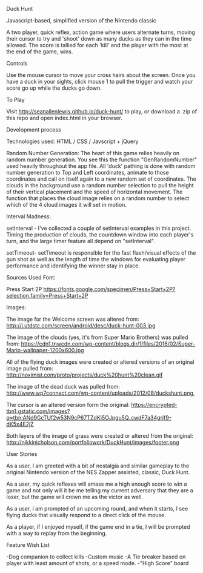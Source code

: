 Duck Hunt

Javascript-based, simplified version of the Nintendo classic

A two player, quick reflex, action game where users alternate turns, moving their cursor to try and 'shoot' down as many ducks as they can in the time allowed. The score is tallied for each 'kill' and the player with the most at the end of the game, wins. 
 
Controls

Use the mouse cursor to move your cross hairs about the screen. Once you have a duck in your sights, click mouse 1 to pull the trigger and watch your score go up while the ducks go down.

To Play

Visit http://seanallenlewis.github.io/duck-hunt/ to play, or download a .zip of this repo and open index.html in your browser.

Development process

Technologies used: 
HTML / CSS / Javscript + jQuery

Random Number Generation: 
	The heart of this game relies heavily on random number generation. You see this the function "GenRandomNumber" used heavily throughout the app file. 
All 'duck' pathing is done with random number generation to Top and Left coordinates, animate to those coordinates and call on itself again to a new random set of coordinates. 
	The clouds in the background use a random number selection to pull the height of their vertical placement and the speed of horizontal movement. The function that places the cloud image relies on a random number to select which of the 4 cloud images it will set in motion. 

Interval Madness:

setInterval - 
I've collected a couple of setInterval examples in this project. Timing the production of clouds, the countdown window into each player's turn, and the large timer feature all depend on "setInterval".

setTimeout-
setTimeout is responsible for the fast flash/visual effects of the gun shot as well as the length of time the windows for evaluating player performance and identifying the winner stay in place.


Sources Used
Font: 

Press Start 2P
https://fonts.google.com/specimen/Press+Start+2P?selection.family=Press+Start+2P

Images: 

The image for the Welcome screen was altered from: 
http://i.utdstc.com/screen/android/desc/duck-hunt-003.jpg

The image of the clouds (yes, it's from Super Mario Brothers) was pulled from:
https://cdn1.tnwcdn.com/wp-content/blogs.dir/1/files/2016/02/Super-Mario-wallpaper-1200x600.jpg
 
All of the flying duck images were created or altered versions of an original image pulled from:
http://noximist.com/proto/projects/duck%20hunt%20clean.gif

The image of the dead duck was pulled from:
http://www.wp7connect.com/wp-content/uploads/2012/08/duckshunt.png, 

The cursor is an altered version form the original: 
https://encrypted-tbn1.gstatic.com/images?q=tbn:ANd9GcTUf2w53N9cP67TZdKi5OJpgu5Q_cwdF7a34grjf9-dK5x4E2jZ

Both layers of the image of grass were created or altered from the original:
http://nikkinicholson.com/portfoliowork/DuckHunt/images/footer.png



User Stories

As a user, I am greeted with a bit of nostalgia and similar gameplay to the original Nintendo version of the NES Zapper assisted, classic, Duck Hunt. 

As a user, my quick reflexes will amass me a high enough score to win a game and not only will it be me telling my current adversary that they are a loser, but the game will crown me as the victor as well.

As a user, i am prompted of an upcoming round, and when it starts, I see flying ducks that visually respond to a direct click of the mouse.

As a player, if I enjoyed myself, if the game end in a tie, I will be prompted with a way to replay from the beginning. 


Feature Wish List

-Dog companion to collect kills
-Custom music
-A Tie breaker based on player with least amount of shots, or a speed mode.
-"High Score" board



